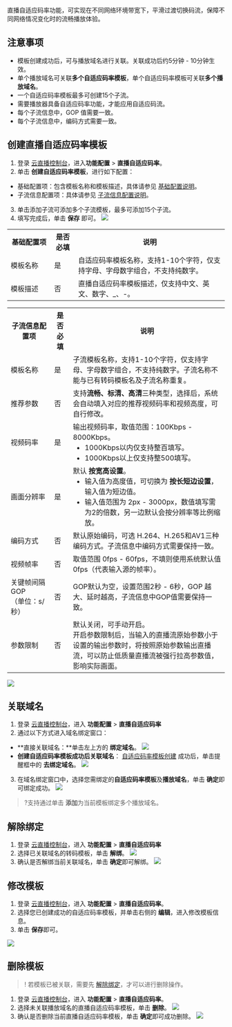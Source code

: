 直播自适应码率功能，可实现在不同网络环境带宽下，平滑过渡切换码流，保障不同网络情况变化时的流畅播放体验。

## 注意事项
- 模板创建成功后，可与播放域名进行关联。关联成功后约5分钟 - 10分钟生效。
- 单个播放域名可关联**多个自适应码率模板**，单个自适应码率模板可关联**多个播放域名**。
- 一个自适应码率模板最多可创建15个子流。
- 需要播放器具备自适应码率功能，才能应用自适应码流。
- 每个子流信息中，GOP 值需要一致。
- 每个子流信息中，编码方式需要一致。



## 创建直播自适应码率模板
1. 登录 [云直播控制台](https://console.cloud.tencent.com/live/livestat)，进入**功能配置** > **直播自适应码率**。
2. 单击 **创建自适应码率模板**，进行如下配置：
  - 基础配置项：包含模板名称和模板描述，具体请参见 [基础配置说明](#C_trans_normal)。
  - 子流信息配置项：具体请参见 [子流信息配置说明](#C_trans_high)。
3. 单击添加子流可添加多个子流模板，最多可添加15个子流。
4. 填写完成后，单击 **保存** 即可。
![](https://qcloudimg.tencent-cloud.cn/raw/844beca297d7a2beb0204f970187e75d.png)
<table id="C_trans_normal">
<tr><th width="20%">基础配置项</th><th>是否必填</th><th>说明</th></tr>
<tr>
<td>模板名称</td>
<td>是</td>
<td>自适应码率模板名称，支持1-10个字符，仅支持字母、字母数字组合，不支持纯数字。</td>
</tr><tr>
<td>模板描述</td>
<td>否</td>
<td>直播自适应码率模板描述，仅支持中文、英文、数字、_、-。</td>
</tr></table>
<table id="C_trans_high">
<tr><th width="20%">子流信息配置项 </th><th>是否必填</th><th>说明</th></tr>
<tr>
<td>模板名称</td>
<td>是</td>
<td>子流模板名称，支持1-10个字符，仅支持字母、字母数字组合，不支持纯数字。子流名称不能与已有转码模板名及子流名称重复。</td>
</tr><tr>
<td>推荐参数</td>
<td>否</td>
<td>支持<b>流畅、标清、高清</b>三种类型，选择后，系统会自动填入对应的推荐视频码率和视频高度，可自行修改。</td>
</tr><tr>
<td>视频码率</td>
<td>是</td>
<td>输出视频码率，取值范围：100Kbps - 8000Kbps。<ul style="margin:0">
  <li>1000Kbps以内仅支持整百填写。</li>
  <li>1000Kbps以上仅支持整500填写。</li></ul>
</td>
</tr><tr>
<td>画面分辨率</td>
<td>是</td>
<td>默认 <b>按宽高设置</b>。<ul style="margin:0">
	<li>输入值为高度值，可切换为 <b>按长短边设置</b>，输入值为短边值。
	<li>输入值范围为 2px - 3000px，数值填写需为2的倍数，另一边默认会按分辨率等比例缩放。
</ul></td>
</tr><tr>
<td>编码方式</td>
<td>否</td>
<td>默认原始编码，可选 H.264、H.265和AV1三种编码方式。子流信息中编码方式需要保持一致。</td>
</tr><tr>
<td>视频帧率</td>
<td>否</td>
<td>取值范围 0fps - 60fps，不填则使用系统默认值 0fps（代表输入源的帧率）。</td>
</tr><tr>
<td>关键帧间隔 GOP <br>（单位：s/秒）</td>
<td>否</td>
<td>GOP默认为空，设置范围2秒 - 6秒，GOP 越大、延时越高，子流信息中GOP值需要保持一致。</td>
</tr><tr>
<td>参数限制</td>
<td>否</td>
<td>默认关闭，可手动开启。<br>开启参数限制后，当输入的直播流原始参数小于设置的输出参数时，将按照原始参数输出直播流，可以防止低质量直播流被强行拉高参数值，影响实际画面。</td>
</tr></table>
<img src="https://qcloudimg.tencent-cloud.cn/raw/87d4ac244b5b7cf6401bf72d16aff331.png">


[](id:related)
## 关联域名
1. 登录 [云直播控制台](https://console.cloud.tencent.com/live/livestat)，进入 **功能配置** > **直播自适应码率**
2. 通过以下方式进入域名绑定窗口：
  - **直接关联域名：**单击左上方的 **绑定域名**。
    ![](https://qcloudimg.tencent-cloud.cn/raw/5b82174bb9433d49025e1ddcffd03a07.png)
  - **创建自适应码率模板成功后关联域名**： [自适应码率模板创建](https://console.cloud.tencent.com/live/config/adaptive-rate) 成功后，单击提醒框中的 **去绑定域名**。
    ![](https://main.qcloudimg.com/raw/35650d6e169d3a2f84fbf28970a85ddb.png)
3. 在域名绑定窗口中，选择您需绑定的**自适应码率模板**及**播放域名**，单击 **确定**即可绑定成功。
![](https://qcloudimg.tencent-cloud.cn/raw/83f7451dc3c9838e08b28b4d6c58685a.png)
>?支持通过单击 **添加**为当前模板绑定多个播放域名。


[](id:untie)
## 解除绑定
1. 登录 [云直播控制台](https://console.cloud.tencent.com/live/livestat)，进入 **功能配置** > **直播自适应码率**
2. 选择已关联域名的转码模板，单击 **解绑**。
![](https://qcloudimg.tencent-cloud.cn/raw/168a56ac863bde6d2a6e89b3d12defe2.png)
3. 确认是否解绑当前关联域名，单击 **确定**即可解绑。
![](https://main.qcloudimg.com/raw/348b1ef6a3339bab508adff6d9a42b2e.png)


[](id:modify)
## 修改模板
1. 登录 [云直播控制台](https://console.cloud.tencent.com/live/livestat)，进入 **功能配置** >  **直播自适应码率**。
2. 选择您已创建成功的自适应码率模板，并单击右侧的 **编辑**，进入修改模板信息。
3. 单击 **保存**即可。

![](https://qcloudimg.tencent-cloud.cn/raw/9736ddcbd646811802bd18c0449aa2dd.png)

[](id:delect)
## 删除模板
>!   若模板已被关联，需要先 [解除绑定](#untie)，才可以进行删除操作。 

1. 登录 [云直播控制台](https://console.cloud.tencent.com/live/livestat)，进入 **功能配置** >   **直播自适应码率**。
2. 选择未关联播放域名的直播自适应码率模板，单击 **删除**。
![](https://qcloudimg.tencent-cloud.cn/raw/64e541a562114a99d9c6c55522445ad2.png)
3. 确认是否删除当前直播自适应码率模板，单击 **确定**即可成功删除。
![](https://qcloudimg.tencent-cloud.cn/raw/ce45e87ca550c5a2f9396065a35d4e36.png)



